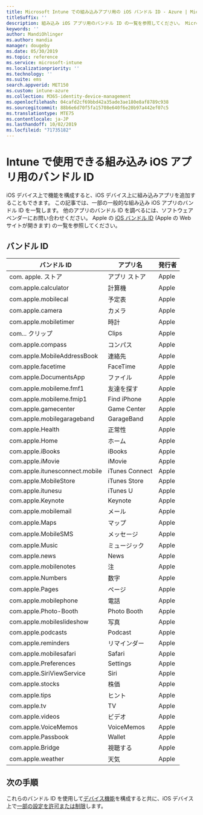```yaml
---
title: Microsoft Intune での組み込みアプリ用の iOS バンドル ID - Azure | Microsoft Docs
titleSuffix: ''
description: 組み込み iOS アプリ用のバンドル ID の一覧を参照してください。 Microsoft Intune で、これらのバンドル ID を使用してデバイス構成プロファイルおよびポリシー内でアプリを許可します。
keywords: ''
author: MandiOhlinger
ms.author: mandia
manager: dougeby
ms.date: 05/30/2019
ms.topic: reference
ms.service: microsoft-intune
ms.localizationpriority: ''
ms.technology: ''
ms.suite: ems
search.appverid: MET150
ms.custom: intune-azure
ms.collection: M365-identity-device-management
ms.openlocfilehash: 04cafd2cf69bbd42a35ade3ae180e8af8789c938
ms.sourcegitcommit: 88b6e6d70f5fa15708e640f6e20b97a442ef07c5
ms.translationtype: MTE75
ms.contentlocale: ja-JP
ms.lasthandoff: 10/02/2019
ms.locfileid: "71735182"
---
```

# <a name="bundle-ids-for-built-in-ios-apps-you-can-use-in-intune"></a>Intune で使用できる組み込み iOS アプリ用のバンドル ID

iOS デバイス上で機能を構成すると、iOS デバイス上に組み込みアプリを追加することもできます。 この記事では、一部の一般的な組み込み iOS アプリのバンドル ID を一覧します。 他のアプリのバンドル ID を調べるには、ソフトウェア ベンダーにお問い合わせください。 Apple の [iOS バンドル ID](https://support.apple.com/guide/mdm/ios-bundle-ids-mdm90f60c1ce/web) (Apple の Web サイトが開きます) の一覧を参照してください。

## <a name="bundle-ids"></a>バンドル ID

| バンドル ID                   | アプリ名     | 発行者 |
|-----------------------------|--------------|-----------|
| com. apple. ストア             | アプリ ストア    | Apple     |
| com.apple.calculator        | 計算機   | Apple     |
| com.apple.mobilecal         | 予定表     | Apple     |
| com.apple.camera            | カメラ       | Apple     |
| com.apple.mobiletimer       | 時計        | Apple     |
| com... クリップ             | Clips        | Apple     |
| com.apple.compass           | コンパス      | Apple     |
| com.apple.MobileAddressBook | 連絡先     | Apple     |
| com.apple.facetime          | FaceTime     | Apple     |
| com.apple.DocumentsApp      | ファイル        | Apple     |
| com.apple.mobileme.fmf1     | 友達を探す | Apple     |
| com.apple.mobileme.fmip1    | Find iPhone  | Apple     |
| com.apple.gamecenter        | Game Center  | Apple     |
| com.apple.mobilegarageband  | GarageBand   | Apple     |
| com.apple.Health            | 正常性       | Apple     |
| com.apple.Home              | ホーム         | Apple     |
| com.apple.iBooks            | iBooks       | Apple     |
| com.apple.iMovie            | iMovie       | Apple     |
| com.apple.itunesconnect.mobile | iTunes Connect | Apple |
| com.apple.MobileStore       | iTunes Store | Apple     |
| com.apple.itunesu           | iTunes U     | Apple     |
| com.apple.Keynote           | Keynote      | Apple     |
| com.apple.mobilemail        | メール         | Apple     |
| com.apple.Maps              | マップ         | Apple     |
| com.apple.MobileSMS         | メッセージ     | Apple     |
| com.apple.Music             | ミュージック        | Apple     |
| com.apple.news              | News         | Apple     |
| com.apple.mobilenotes       | 注        | Apple     |
| com.apple.Numbers           | 数字      | Apple     |
| com.apple.Pages             | ページ        | Apple     |
| com.apple.mobilephone       | 電話        | Apple     |
| com.apple.Photo-Booth       | Photo Booth  | Apple     |
| com.apple.mobileslideshow   | 写真       | Apple     |
| com.apple.podcasts          | Podcast     | Apple     |
| com.apple.reminders         | リマインダー    | Apple     |
| com.apple.mobilesafari      | Safari       | Apple     |
| com.apple.Preferences       | Settings     | Apple     |
| com.apple.SiriViewService   | Siri         | Apple     |
| com.apple.stocks            | 株価       | Apple     |
| com.apple.tips              | ヒント         | Apple     |
| com.apple.tv                | TV           | Apple     |
| com.apple.videos            | ビデオ       | Apple     |
| com.apple.VoiceMemos        | VoiceMemos   | Apple     |
| com.apple.Passbook          | Wallet       | Apple     |
| com.apple.Bridge            | 視聴する        | Apple     |
| com.apple.weather           | 天気      | Apple     |      

## <a name="next-steps"></a>次の手順

これらのバンドル ID を使用して[デバイス機能](ios-device-features-settings.md)を構成すると共に、iOS デバイス上で[一部の設定を許可または制限](device-restrictions-ios.md)します。

